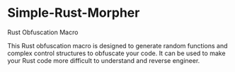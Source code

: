 # Simple-Rust-Morpher
Rust Obfuscation Macro

This Rust obfuscation macro is designed to generate random functions and complex control structures to obfuscate your code. 
It can be used to make your Rust code more difficult to understand and reverse engineer.
